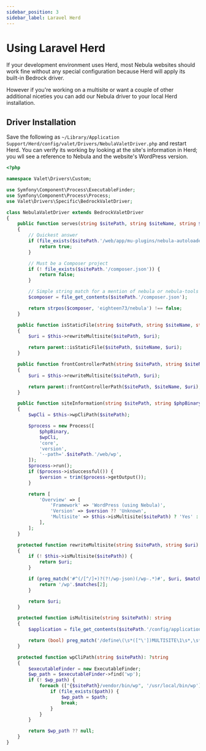 ```yaml
---
sidebar_position: 3
sidebar_label: Laravel Herd
---
```


# Using Laravel Herd

If your development environment uses Herd, most Nebula websites should work fine without any special configuration because Herd will apply its built-in Bedrock driver.

However if you're working on a multisite or want a couple of other additional niceties you can add our Nebula driver to your local Herd installation.

## Driver Installation

Save the following as `~/Library/Application Support/Herd/config/valet/Drivers/NebulaValetDriver.php` and restart Herd. You can verify its working by looking at the site's information in Herd; you wll see a reference to Nebula and the website's WordPress version.


```php
<?php

namespace Valet\Drivers\Custom;

use Symfony\Component\Process\ExecutableFinder;
use Symfony\Component\Process\Process;
use Valet\Drivers\Specific\BedrockValetDriver;

class NebulaValetDriver extends BedrockValetDriver
{
    public function serves(string $sitePath, string $siteName, string $uri): bool
    {
        // Quickest answer
        if (file_exists($sitePath.'/web/app/mu-plugins/nebula-autoloader.php')) {
            return true;
        }

        // Must be a Composer project
        if (! file_exists($sitePath.'/composer.json')) {
            return false;
        }

        // Simple string match for a mention of nebula or nebula-tools (decoding JSON is unnecessarily expensive)
        $composer = file_get_contents($sitePath.'/composer.json');

        return strpos($composer, 'eighteen73/nebula') !== false;
    }

    public function isStaticFile(string $sitePath, string $siteName, string $uri)/* : string|false */
    {
        $uri = $this->rewriteMultisite($sitePath, $uri);

        return parent::isStaticFile($sitePath, $siteName, $uri);
    }

    public function frontControllerPath(string $sitePath, string $siteName, string $uri): ?string
    {
        $uri = $this->rewriteMultisite($sitePath, $uri);

        return parent::frontControllerPath($sitePath, $siteName, $uri);
    }

    public function siteInformation(string $sitePath, string $phpBinary): array
    {
        $wpCli = $this->wpCliPath($sitePath);

        $process = new Process([
            $phpBinary,
            $wpCli,
            'core',
            'version',
            '--path='.$sitePath.'/web/wp',
        ]);
        $process->run();
        if ($process->isSuccessful()) {
            $version = trim($process->getOutput());
        }

        return [
            'Overview' => [
                'Framework' => 'WordPress (using Nebula)',
                'Version' => $version ?? 'Unknown',
                'Multisite' => $this->isMultisite($sitePath) ? 'Yes' : 'No',
            ],
        ];
    }

    protected function rewriteMultisite(string $sitePath, string $uri): string
    {
        if (! $this->isMultisite($sitePath)) {
            return $uri;
        }

        if (preg_match('#^(/[^/]+)?(?!/wp-json)(/wp-.*)#', $uri, $matches) || preg_match('#^(/[^/]+)?(/.*\.php)#', $uri, $matches)) {
            return '/wp'.$matches[2];
        }

        return $uri;
    }

    protected function isMultisite(string $sitePath): string
    {
        $application = file_get_contents($sitePath.'/config/application.php');

        return (bool) preg_match('/define\(\s*(["\'])MULTISITE\1\s*,\s*true\s*\)/mi', $application);
    }

    protected function wpCliPath(string $sitePath): ?string
    {
        $executableFinder = new ExecutableFinder;
        $wp_path = $executableFinder->find('wp');
        if (! $wp_path) {
            foreach (["{$sitePath}/vendor/bin/wp", '/usr/local/bin/wp'] as $path) {
                if (file_exists($path)) {
                    $wp_path = $path;
                    break;
                }
            }
        }

        return $wp_path ?? null;
    }
}
```
